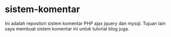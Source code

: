 # sistem-komentar
Ini adalah repositori sistem komentar PHP ajax jquery dan mysql. Tujuan lain saya membuat sistem komentar ini untuk tutorial blog juga.
